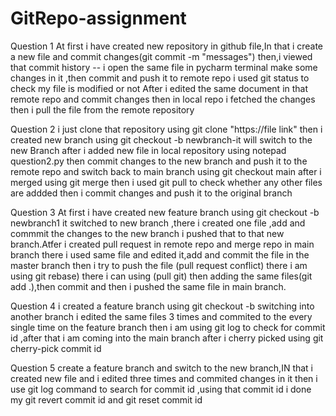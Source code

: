 # GitRepo-assignment
Question 1
At first i have created new repository in github file,In that i create a new file and commit changes(git commit -m "messages")
then,i viewed that commit history --
i open the same file in pycharm terminal make some changes in it ,then commit and push it to remote repo
i used git status to check my file is modified or not
After i edited the same document in that remote repo and commit changes 
then in local repo i fetched the changes then i pull the file from the remote repository

Question 2
i just clone that repository using git clone "https://file link"
then i created new branch using git checkout -b newbranch-it will switch to the new Branch
after i added new file in local repository using notepad question2.py
then commit changes to the new branch and push it to the remote repo and 
switch back to main branch using git checkout main
after i merged using git merge 
then i used git pull to check whether any other files are addded
then i commit changes  and push it to the original branch

Question 3
At first i have created new feature branch using git checkout -b newbranch1
it switched to new branch ,there i created one file ,add and commmit the changes to the new branch
i pushed that to that new branch.Atfer i created pull request in remote repo and merge repo
in main branch there i used same file and edited it,add and commit the file in the master branch
then i try to push the file (pull request conflict) there i am using git rebase) there i can using (pull git) then adding the same files(git add .),then commit and then i pushed the same file in main branch.

Question 4
i created a feature branch  using git checkout -b switching into another branch i edited the same files 3 times and commited to the every single time on the feature branch
then i am using git log to check for commit id ,after that i am coming into the main branch after i cherry picked using  git cherry-pick commit id

Question 5
create a feature branch and switch to the new branch,IN that i created new file and i edited three times and commited changes in it
then i use git log command to search for commit id ,using that commit id i done my git revert commit id and git reset commit id
